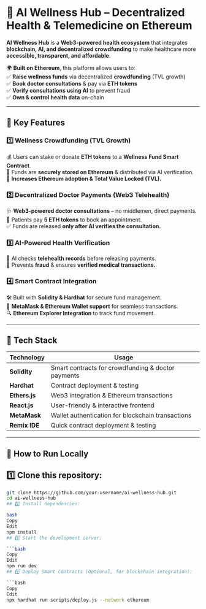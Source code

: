 

# 🌿 AI Wellness Hub – Decentralized Health & Telemedicine on Ethereum  

**AI Wellness Hub** is a **Web3-powered health ecosystem** that integrates **blockchain, AI, and decentralized crowdfunding** to make healthcare more **accessible, transparent, and affordable**.  

🌍 **Built on Ethereum**, this platform allows users to:  
✅ **Raise wellness funds** via decentralized **crowdfunding** (TVL growth)  
✅ **Book doctor consultations** & pay via **ETH tokens**  
✅ **Verify consultations using AI** to prevent fraud  
✅ **Own & control health data** on-chain  

---

## 🚀 Key Features  

### 1️⃣ Wellness Crowdfunding (TVL Growth)  
💰 Users can stake or donate **ETH tokens** to a **Wellness Fund Smart Contract**.  
🔗 Funds are **securely stored on Ethereum** & distributed via AI verification.  
🌟 **Increases Ethereum adoption & Total Value Locked (TVL).**  

### 2️⃣ Decentralized Doctor Payments (Web3 Telehealth)  
🩺 **Web3-powered doctor consultations** – no middlemen, direct payments.  
🔗 Patients pay **5 ETH tokens** to book an appointment.  
✅ Funds are released **only after AI verifies the consultation.**  

### 3️⃣ AI-Powered Health Verification  
🤖 AI checks **telehealth records** before releasing payments.  
🔗 Prevents **fraud** & ensures **verified medical transactions.**  

### 4️⃣ Smart Contract Integration  
🛠 Built with **Solidity & Hardhat** for secure fund management.  
📡 **MetaMask & Ethereum Wallet support** for seamless transactions.  
🔍 **Ethereum Explorer Integration** to track fund movement.  

---

## 📌 Tech Stack  

| Technology      | Usage |
|----------------|------------------------------------------------|
| **Solidity**   | Smart contracts for crowdfunding & doctor payments |
| **Hardhat**    | Contract deployment & testing |
| **Ethers.js**  | Web3 integration & Ethereum transactions |
| **React.js**   | User-friendly & interactive frontend |
| **MetaMask**   | Wallet authentication for blockchain transactions |
| **Remix IDE**  | Quick contract deployment & testing |

---

## 🔧 How to Run Locally  

## 1️⃣ **Clone this repository:**  
```bash
git clone https://github.com/your-username/ai-wellness-hub.git
cd ai-wellness-hub
## 2️⃣ Install dependencies:

bash
Copy
Edit
npm install
## 3️⃣ Start the development server:

```bash
Copy
Edit
npm run dev
## 4️⃣ Deploy Smart Contracts (Optional, for blockchain integration):

```bash
Copy
Edit
npx hardhat run scripts/deploy.js --network ethereum
```

